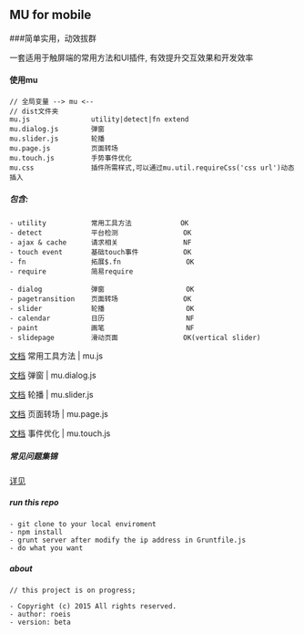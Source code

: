 ## MU for mobile

###简单实用，动效拔群

一套适用于触屏端的常用方法和UI插件, 有效提升交互效果和开发效率

#### 使用mu
    
    // 全局变量 --> mu <--
    // dist文件夹
    mu.js               utility|detect|fn extend
    mu.dialog.js        弹窗
    mu.slider.js        轮播
    mu.page.js          页面转场
    mu.touch.js         手势事件优化
    mu.css              插件所需样式,可以通过mu.util.requireCss('css url')动态插入

##### 包含:

    - utility           常用工具方法            OK
    - detect            平台检测                OK
    - ajax & cache      请求相关                NF
    - touch event       基础touch事件           OK
    - fn                拓展$.fn                OK
    - require           简易require

    - dialog            弹窗                    OK
    - pagetransition    页面转场                OK
    - slider            轮播                    OK
    - calendar          日历                    NF
    - paint             画笔                    NF
    - slidepage         滑动页面                OK(vertical slider)

[文档](https://github.com/Roeis/MU/tree/master/samples/util) 常用工具方法 | mu.js

[文档](https://github.com/Roeis/MU/tree/master/samples/dialog) 弹窗 | mu.dialog.js

[文档](https://github.com/Roeis/MU/tree/master/samples/slider) 轮播 | mu.slider.js

[文档](https://github.com/Roeis/MU/tree/master/samples/pagetransition) 页面转场 | mu.page.js

[文档](https://github.com/Roeis/MU/tree/master/samples/touchevent) 事件优化 | mu.touch.js

##### 常见问题集锦

[详见](http://roeis.github.io/blog/2015/07/14/h5-issues/)

##### run this repo

    - git clone to your local enviroment
    - npm install
    - grunt server after modify the ip address in Gruntfile.js
    - do what you want

##### about

    // this project is on progress;
    
    - Copyright (c) 2015 All rights reserved.
    - author: roeis
    - version: beta

